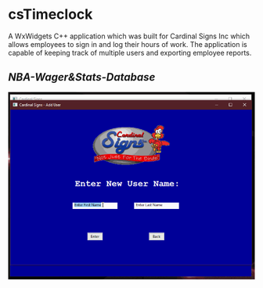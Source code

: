 # csTimeclock
A WxWidgets C++ application which was built for Cardinal Signs Inc which allows employees to sign in and log their hours of work. The application is capable of keeping track of multiple users and exporting employee reports. 

## _**NBA-Wager&Stats-Database**_
![csTimeClock](resources/csTime.gif)
